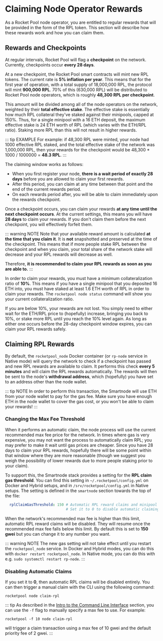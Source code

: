 # Claiming Node Operator Rewards

As a Rocket Pool node operator, you are entitled to regular rewards that will be provided in the form of the RPL token.
This section will describe how these rewards work and how you can claim them.


## Rewards and Checkpoints

At regular intervals, Rocket Pool will flag a **checkpoint** on the network.
Currently, checkpoints occur **every 28 days**.

At a new checkpoint, the Rocket Pool smart contracts will mint new RPL tokens.
The current rate is **5% inflation per year**.
This means that for the first year of operation, with a total supply of 18,000,000 RPL, the protocol will mint **900,000 RPL**.
70% of this (630,000 RPL) will be distributed to Rocket Pool node operators, which is roughly **48,300 RPL per checkpoint**.

This amount will be divided among all of the node operators on the network, weighted by their **total effective stake**.
The effective stake is essentially how much RPL collateral they've staked against their minipools, capped at 150%.
Thus, for a single minipool with a 16 ETH deposit, the maximum effective stake is 24 ETH worth of RPL (which varies with the ETH/RPL ratio).
Staking more RPL than this will not result in higher rewards.

::: tip EXAMPLE
For example: if 48,300 RPL were minted, your node had 1000 effective RPL staked, and the total effective stake of the network was 1,000,000 RPL, then your rewards for the checkpoint would be 48,300 * 1000 / 1000000 = **48.3 RPL**. 
:::

The claiming window works as follows:
- When you first register your node, **there is a wait period of exactly 28 days** before you are allowed to claim your first rewards.
- After this period, you can claim at any time between that point and the end of the current rewards period.
- On each rewards period after, you will be able to claim immediately upon the rewards checkpoint.

Once a checkpoint occurs, you can claim your rewards **at any time until the next checkpoint occurs**.
At the current settings, this means you will have **28 days** to claim your rewards.
If you don't claim them before the next checkpoint, you will effectively forfeit them.

::: warning NOTE
Note that your available reward amount is calculated **at the time that you claim it**.
It is **not** snapshotted and preserved at the time of the checkpoint.
This means that if more people stake RPL between the checkpoint and when you claim, your total share of the network stake will decrease and your RPL rewards will decrease as well.

Therefore, **it is recommended to claim your RPL rewards as soon as you are able to.**
:::

In order to claim your rewards, you must have a minimum collateralization ratio of **10%**.
This means if you have a single minipool that you deposited 16 ETH into, you must have staked at least 1.6 ETH worth of RPL in order to claim your rewards.
The `rocketpool node status` command will show you your current collateralization ratio.

If you are below 10%, your rewards are not lost.
You simply need to either wait for the ETH/RPL price to (hopefully) increase, bringing you back to 10%, or stake more RPL until you reach the 10% level again.
As long as either one occurs before the 28-day checkpoint window expires, you can claim your RPL rewards safely.


## Claiming RPL Rewards

By default, the `rocketpool_node` Docker container (or `rp-node` service in Native mode) will query the network to check if a checkpoint has passed and new RPL rewards are available to claim.
It performs this check **every 5 minutes** and will claim the RPL rewards automatically.
The rewards will then be sent to the node's **withdrawal address**, which (hopefully) you have set to an address other than the node wallet.

::: tip NOTE
In order to perform this transaction, the Smartnode will use ETH from your node wallet to pay for the gas fee.
Make sure you have enough ETH in the node wallet to cover the gas cost, or you won't be able to claim your rewards!
:::


### Changing the Max Fee Threshold

When it performs an automatic claim, the node process will use the current recommended max fee price for the network.
In times where gas is very expensive, you may not want the process to automatically claim RPL; you may prefer to make it wait until gas prices are cheaper.
Since you have 28 days to claim your RPL rewards, hopefully there will be some point within that window where they are more reasonable (though we suggest you weigh the possibility of lower rewards due to more people staking prior to your claim).

To support this, the Smartnode stack provides a setting for the **RPL claim gas threshold**.
You can find this setting in `~/.rocketpool/config.yml` on Docker and Hybrid setups, and in `/srv/rocketpool/config.yml` in Native setups.
The setting is defined in the `smartnode` section towards the top of the file:

```yaml
  rplClaimGasThreshold: 150 # Automatic RPL reward claims and minipool staking will wait until the network's average max fee, in gwei, is below this limit.
                            # Set it to 0 to disable automatic claiming of RPL rewards entirely.
```

When the network's recommended max fee is higher than this limit, automatic RPL reward claims will be disabled.
They will resume once the recommended max fee falls below this limit.
By default this is set to **150 gwei** but you can change it to any number you want.

::: warning NOTE
The new gas setting will not take effect until you restart the `rocketpool_node` service.
In Docker and Hybrid modes, you can do this with `docker restart rocketpool_node`.
In Native mode, you can do this with e.g. `sudo systemctl restart rp-node`.
:::


### Disabling Automatic Claims

If you set it to **0**, then automatic RPL claims will be disabled entirely.
You can then trigger a manual claim with the CLI using the following command:

```
rocketpool node claim-rpl
```

::: tip
As described in the [Intro to the Command Line Interface](cli-intro.md) section, you can use the `-f` flag to manually specify a max fee to use.
For example:

```
rocketpool -f 10 node claim-rpl
```

will trigger a claim transaction using a max fee of 10 gwei and the default priority fee of 2 gwei.
:::

